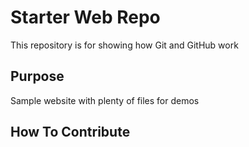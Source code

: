 # Starter Web Repo

This repository is for showing how Git and GitHub work

## Purpose

Sample website with plenty of files for demos

## How To Contribute 